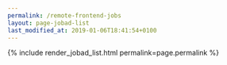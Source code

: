 ```yaml
---
permalink: /remote-frontend-jobs
layout: page-jobad-list
last_modified_at: 2019-01-06T18:41:54+0100
---
```

{% include render_jobad_list.html permalink=page.permalink %}
